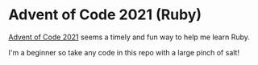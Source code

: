 # Advent of Code 2021 (Ruby)
[Advent of Code 2021](https://adventofcode.com/2021/) seems a timely and fun way to help me learn Ruby.

I'm a beginner so take any code in this repo with a large pinch of salt!
